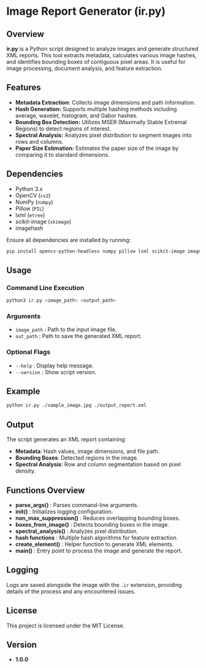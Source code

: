 # Image Report Generator (ir.py)

## Overview
**ir.py** is a Python script designed to analyze images and generate structured XML reports. This tool extracts metadata, calculates various image hashes, and identifies bounding boxes of contiguous pixel areas. It is useful for image processing, document analysis, and feature extraction.

## Features
- **Metadata Extraction:** Collects image dimensions and path information.
- **Hash Generation:** Supports multiple hashing methods including average, wavelet, histogram, and Gabor hashes.
- **Bounding Box Detection:** Utilizes MSER (Maximally Stable Extremal Regions) to detect regions of interest.
- **Spectral Analysis:** Analyzes pixel distribution to segment images into rows and columns.
- **Paper Size Estimation:** Estimates the paper size of the image by comparing it to standard dimensions.

## Dependencies
- Python 3.x
- OpenCV (`cv2`)
- NumPy (`numpy`)
- Pillow (`PIL`)
- lxml (`etree`)
- scikit-image (`skimage`)
- imagehash

Ensure all dependencies are installed by running:
```bash
pip install opencv-python-headless numpy pillow lxml scikit-image imagehash
```

## Usage
### Command Line Execution
```bash
python3 ir.py <image_path> <output_path>
```
### Arguments
- `image_path` : Path to the input image file.
- `out_path` : Path to save the generated XML report.

### Optional Flags
- `--help` : Display help message.
- `--version` : Show script version.

## Example
```bash
python ir.py ./sample_image.jpg ./output_report.xml
```

## Output
The script generates an XML report containing:
- **Metadata**: Hash values, image dimensions, and file path.
- **Bounding Boxes**: Detected regions in the image.
- **Spectral Analysis**: Row and column segmentation based on pixel density.

## Functions Overview
- **parse_args()** : Parses command-line arguments.
- **init()** : Initializes logging configuration.
- **non_max_suppression()** : Reduces overlapping bounding boxes.
- **boxes_from_image()** : Detects bounding boxes in the image.
- **spectral_analysis()** : Analyzes pixel distribution.
- **hash functions** : Multiple hash algorithms for feature extraction.
- **create_element()** : Helper function to generate XML elements.
- **main()** : Entry point to process the image and generate the report.

## Logging
Logs are saved alongside the image with the `.ir` extension, providing details of the process and any encountered issues.

## License
This project is licensed under the MIT License.

## Version
- **1.0.0**

